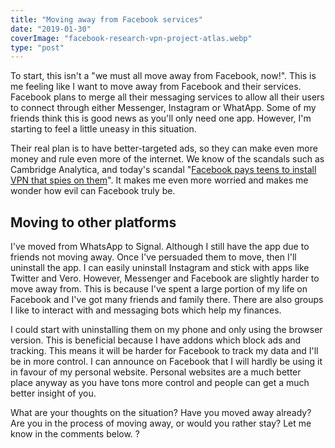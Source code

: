 ```yaml
---
title: "Moving away from Facebook services"
date: "2019-01-30"
coverImage: "facebook-research-vpn-project-atlas.webp"
type: "post"
---
```


To start, this isn't a "we must all move away from Facebook, now!". This is me feeling like I want to move away from Facebook and their services. Facebook plans to merge all their messaging services to allow all their users to connect through either Messenger, Instagram or WhatApp. Some of my friends think this is good news as you'll only need one app. However, I'm starting to feel a little uneasy in this situation.

Their real plan is to have better-targeted ads, so they can make even more money and rule even more of the internet. We know of the scandals such as Cambridge Analytica, and today's scandal "[Facebook pays teens to install VPN that spies on them](https://techcrunch.com/2019/01/29/facebook-project-atlas/)". It makes me even more worried and makes me wonder how evil can Facebook truly be.

## Moving to other platforms

I've moved from WhatsApp to Signal. Although I still have the app due to friends not moving away. Once I've persuaded them to move, then I'll uninstall the app. I can easily uninstall Instagram and stick with apps like Twitter and Vero. However, Messenger and Facebook are slightly harder to move away from. This is because I've spent a large portion of my life on Facebook and I've got many friends and family there. There are also groups I like to interact with and messaging bots which help my finances.

I could start with uninstalling them on my phone and only using the browser version. This is beneficial because I have addons which block ads and tracking. This means it will be harder for Facebook to track my data and I'll be in more control. I can announce on Facebook that I will hardly be using it in favour of my personal website. Personal websites are a much better place anyway as you have tons more control and people can get a much better insight of you.

What are your thoughts on the situation? Have you moved away already? Are you in the process of moving away, or would you rather stay? Let me know in the comments below. ?
